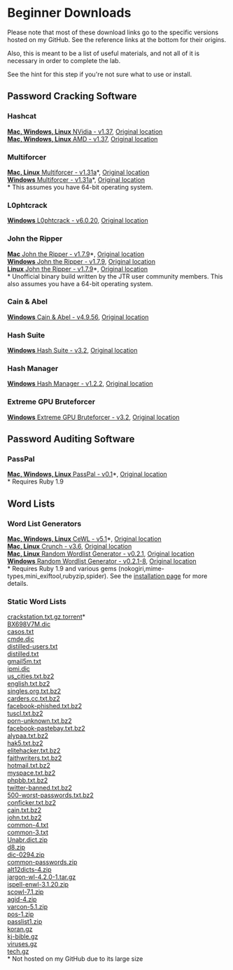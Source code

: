 # Beginner Downloads
Please note that most of these download links go to the specific versions hosted on my GitHub.  See the reference links at the bottom for their origins.  

Also, this is meant to be a list of useful materials, and not all of it is necessary in order to complete the lab.  

See the hint for this step if you're not sure what to use or install.  

## Password Cracking Software  
### Hashcat  
[__Mac, Windows, Linux__ NVidia - v1.37](https://github.com/JonZeolla/Presentation_Materials/blob/master/2015-09-24_SteelCityInfoSec_Password-Cracking/.Storage/cudaHashcat-1.37.7z), [Original location][1]  
[__Mac, Windows, Linux__ AMD - v1.37](https://github.com/JonZeolla/Presentation_Materials/blob/master/2015-09-24_SteelCityInfoSec_Password-Cracking/.Storage/oclHashcat-1.37.7z), [Original location][2]  

### Multiforcer  
[__Mac, Linux__ Multiforcer - v1.31a](https://github.com/JonZeolla/Presentation_Materials/blob/master/2015-09-24_SteelCityInfoSec_Password-Cracking/.Storage/Cryptohaze-Linux_x64_1_31a.tar.bz2)\*, [Original location][3]  
[__Windows__ Multiforcer - v1.31a](https://github.com/JonZeolla/Presentation_Materials/blob/master/2015-09-24_SteelCityInfoSec_Password-Cracking/.Storage/Cryptohaze-Windows_x64_1_31a.zip)\*, [Original location][4]  
\* This assumes you have 64-bit operating system.

### L0phtcrack  
[__Windows__ L0phtcrack - v6.0.20](https://github.com/JonZeolla/Presentation_Materials/blob/master/2015-09-24_SteelCityInfoSec_Password-Cracking/.Storage/lc6setup_v6.0.20.exe), [Original location][5]  

### John the Ripper  
[__Mac__ John the Ripper - v1.7.9](https://github.com/JonZeolla/Presentation_Materials/blob/master/2015-09-24_SteelCityInfoSec_Password-Cracking/.Storage/john-1.7.9-jumbo-7-macosx-Intel-2.zip)\*, [Original location][6]  
[__Windows__ John the Ripper - v1.7.9](https://github.com/JonZeolla/Presentation_Materials/blob/master/2015-09-24_SteelCityInfoSec_Password-Cracking/.Storage/john179w2.zip), [Original location][7]  
[__Linux__ John the Ripper - v1.7.9](https://github.com/JonZeolla/Presentation_Materials/blob/master/2015-09-24_SteelCityInfoSec_Password-Cracking/.Storage/john-1.7.9-jumbo-7-Linux-x86-64.tar.gz)\*, [Original location][8]  
\* Unofficial binary build written by the JTR user community members.  This also assumes you have a 64-bit operating system.  

### Cain & Abel
[__Windows__ Cain & Abel - v4.9.56](https://github.com/JonZeolla/Presentation_Materials/blob/master/2015-09-24_SteelCityInfoSec_Password-Cracking/.Storage/ca_setup.exe), [Original location][9]  

### Hash Suite  
[__Windows__ Hash Suite - v3.2](https://github.com/JonZeolla/Presentation_Materials/blob/master/2015-09-24_SteelCityInfoSec_Password-Cracking/.Storage/Hash_Suite_Free_3_2.zip), [Original location][10]  

### Hash Manager  
[__Windows__ Hash Manager - v1.2.2](https://github.com/JonZeolla/Presentation_Materials/blob/master/2015-09-24_SteelCityInfoSec_Password-Cracking/.Storage/HM.zip), [Original location][11]  

### Extreme GPU Bruteforcer  
[__Windows__ Extreme GPU Bruteforcer - v3.2](https://github.com/JonZeolla/Presentation_Materials/blob/master/2015-09-24_SteelCityInfoSec_Password-Cracking/.Storage/EGB.zip), [Original location][12]  


## Password Auditing Software  
### PassPal  
[__Mac, Windows, Linux__ PassPal - v0.1](https://github.com/JonZeolla/Presentation_Materials/blob/master/2015-09-24_SteelCityInfoSec_Password-Cracking/.Storage/passpal.rb)\*, [Original location][13]  
\* Requires Ruby 1.9  


## Word Lists  
### Word List Generators
[__Mac, Windows, Linux__ CeWL - v5.1](https://github.com/JonZeolla/Presentation_Materials/blob/master/2015-09-24_SteelCityInfoSec_Password-Cracking/.Storage/cewl_5.1.tar.bz2)\*, [Original location][14]  
[__Mac, Linux__ Crunch - v3.6](https://github.com/JonZeolla/Presentation_Materials/blob/master/2015-09-24_SteelCityInfoSec_Password-Cracking/.Storage/crunch-3.6.tgz), [Original location][15]  
[__Mac, Linux__ Random Wordlist Generator - v0.2.1](https://github.com/JonZeolla/Presentation_Materials/blob/master/2015-09-24_SteelCityInfoSec_Password-Cracking/.Storage/RandomWordlistGenerator-0.2.1.tar.bz2), [Original location][16]  
[__Windows__ Random Wordlist Generator - v0.2.1-8](https://github.com/JonZeolla/Presentation_Materials/blob/master/2015-09-24_SteelCityInfoSec_Password-Cracking/.Storage/RandomWordlistGenerator-0.2.1-8-downloader.exe), [Original location][17]  
\* Requires Ruby 1.9 and various gems (nokogiri,mime-types,mini_exiftool,rubyzip,spider).  See the [installation page](https://digi.ninja/projects/cewl.php#installation) for more details.  

### Static Word Lists
[crackstation.txt.gz.torrent](https://crackstation.net/downloads/crackstation.txt.gz.torrent)\*  
[BX698V7M.dic](https://github.com/JonZeolla/Presentation_Materials/blob/master/2015-09-24_SteelCityInfoSec_Password-Cracking/.Storage/BX698V7M.dic)  
[casos.txt](https://github.com/JonZeolla/Presentation_Materials/blob/master/2015-09-24_SteelCityInfoSec_Password-Cracking/.Storage/casos.txt)  
[cmde.dic](https://github.com/JonZeolla/Presentation_Materials/blob/master/2015-09-24_SteelCityInfoSec_Password-Cracking/.Storage/cmde.dic)  
[distilled-users.txt](https://github.com/JonZeolla/Presentation_Materials/blob/master/2015-09-24_SteelCityInfoSec_Password-Cracking/.Storage/distilled-users.txt)  
[distilled.txt](https://github.com/JonZeolla/Presentation_Materials/blob/master/2015-09-24_SteelCityInfoSec_Password-Cracking/.Storage/distilled.txt)  
[gmail5m.txt](https://github.com/JonZeolla/Presentation_Materials/blob/master/2015-09-24_SteelCityInfoSec_Password-Cracking/.Storage/gmail5m.txt)  
[ipmi.dic](https://github.com/JonZeolla/Presentation_Materials/blob/master/2015-09-24_SteelCityInfoSec_Password-Cracking/.Storage/ipmi.dic)  
[us_cities.txt.bz2](https://github.com/JonZeolla/Presentation_Materials/blob/master/2015-09-24_SteelCityInfoSec_Password-Cracking/.Storage/us_cities.txt.bz2)  
[english.txt.bz2](https://github.com/JonZeolla/Presentation_Materials/blob/master/2015-09-24_SteelCityInfoSec_Password-Cracking/.Storage/english.txt.bz2)  
[singles.org.txt.bz2](https://github.com/JonZeolla/Presentation_Materials/blob/master/2015-09-24_SteelCityInfoSec_Password-Cracking/.Storage/singles.org.txt.bz2)  
[carders.cc.txt.bz2](https://github.com/JonZeolla/Presentation_Materials/blob/master/2015-09-24_SteelCityInfoSec_Password-Cracking/.Storage/carders.cc.txt.bz2)  
[facebook-phished.txt.bz2](https://github.com/JonZeolla/Presentation_Materials/blob/master/2015-09-24_SteelCityInfoSec_Password-Cracking/.Storage/facebook-phished.txt.bz2)  
[tuscl.txt.bz2](https://github.com/JonZeolla/Presentation_Materials/blob/master/2015-09-24_SteelCityInfoSec_Password-Cracking/.Storage/tuscl.txt.bz2)  
[porn-unknown.txt.bz2](https://github.com/JonZeolla/Presentation_Materials/blob/master/2015-09-24_SteelCityInfoSec_Password-Cracking/.Storage/porn-unknown.txt.bz2)  
[facebook-pastebay.txt.bz2](https://github.com/JonZeolla/Presentation_Materials/blob/master/2015-09-24_SteelCityInfoSec_Password-Cracking/.Storage/facebook-pastebay.txt.bz2)  
[alypaa.txt.bz2](https://github.com/JonZeolla/Presentation_Materials/blob/master/2015-09-24_SteelCityInfoSec_Password-Cracking/.Storage/alypaa.txt.bz2)  
[hak5.txt.bz2](https://github.com/JonZeolla/Presentation_Materials/blob/master/2015-09-24_SteelCityInfoSec_Password-Cracking/.Storage/hak5.txt.bz2)  
[elitehacker.txt.bz2](https://github.com/JonZeolla/Presentation_Materials/blob/master/2015-09-24_SteelCityInfoSec_Password-Cracking/.Storage/elitehacker.txt.bz2)  
[faithwriters.txt.bz2](https://github.com/JonZeolla/Presentation_Materials/blob/master/2015-09-24_SteelCityInfoSec_Password-Cracking/.Storage/faithwriters.txt.bz2)  
[hotmail.txt.bz2](https://github.com/JonZeolla/Presentation_Materials/blob/master/2015-09-24_SteelCityInfoSec_Password-Cracking/.Storage/hotmail.txt.bz2)  
[myspace.txt.bz2](https://github.com/JonZeolla/Presentation_Materials/blob/master/2015-09-24_SteelCityInfoSec_Password-Cracking/.Storage/myspace.txt.bz2)  
[phpbb.txt.bz2](https://github.com/JonZeolla/Presentation_Materials/blob/master/2015-09-24_SteelCityInfoSec_Password-Cracking/.Storage/phpbb.txt.bz2)  
[twitter-banned.txt.bz2](https://github.com/JonZeolla/Presentation_Materials/blob/master/2015-09-24_SteelCityInfoSec_Password-Cracking/.Storage/twitter-banned.txt.bz2)  
[500-worst-passwords.txt.bz2](https://github.com/JonZeolla/Presentation_Materials/blob/master/2015-09-24_SteelCityInfoSec_Password-Cracking/.Storage/500-worst-passwords.txt.bz2)  
[conficker.txt.bz2](https://github.com/JonZeolla/Presentation_Materials/blob/master/2015-09-24_SteelCityInfoSec_Password-Cracking/.Storage/nconficker.txt.bz2)  
[cain.txt.bz2](https://github.com/JonZeolla/Presentation_Materials/blob/master/2015-09-24_SteelCityInfoSec_Password-Cracking/.Storage/cain.txt.bz2)  
[john.txt.bz2](https://github.com/JonZeolla/Presentation_Materials/blob/master/2015-09-24_SteelCityInfoSec_Password-Cracking/.Storage/john.txt.bz2)  
[common-4.txt](https://github.com/JonZeolla/Presentation_Materials/blob/master/2015-09-24_SteelCityInfoSec_Password-Cracking/.Storage/common-4.txt)  
[common-3.txt](https://github.com/JonZeolla/Presentation_Materials/blob/master/2015-09-24_SteelCityInfoSec_Password-Cracking/.Storage/common-3.txt)  
[Unabr.dict.zip](https://github.com/JonZeolla/Presentation_Materials/blob/master/2015-09-24_SteelCityInfoSec_Password-Cracking/.Storage/Unabr.dict.zip)  
[d8.zip](https://github.com/JonZeolla/Presentation_Materials/blob/master/2015-09-24_SteelCityInfoSec_Password-Cracking/.Storage/d8.zip)  
[dic-0294.zip](https://github.com/JonZeolla/Presentation_Materials/blob/master/2015-09-24_SteelCityInfoSec_Password-Cracking/.Storage/dic-0294.zip)  
[common-passwords.zip](https://github.com/JonZeolla/Presentation_Materials/blob/master/2015-09-24_SteelCityInfoSec_Password-Cracking/.Storage/common-passwords.zip)  
[alt12dicts-4.zip](https://github.com/JonZeolla/Presentation_Materials/blob/master/2015-09-24_SteelCityInfoSec_Password-Cracking/.Storage/alt12dicts-4.zip)  
[jargon-wl-4.2.0-1.tar.gz](https://github.com/JonZeolla/Presentation_Materials/blob/master/2015-09-24_SteelCityInfoSec_Password-Cracking/.Storage/jargon-wl-4.2.0-1.tar.gz)  
[ispell-enwl-3.1.20.zip](https://github.com/JonZeolla/Presentation_Materials/blob/master/2015-09-24_SteelCityInfoSec_Password-Cracking/.Storage/ispell-enwl-3.1.20.zip)  
[scowl-7.1.zip](https://github.com/JonZeolla/Presentation_Materials/blob/master/2015-09-24_SteelCityInfoSec_Password-Cracking/.Storage/scowl-7.1.zip)  
[agid-4.zip](https://github.com/JonZeolla/Presentation_Materials/blob/master/2015-09-24_SteelCityInfoSec_Password-Cracking/.Storage/agid-4.zip)  
[varcon-5.1.zip](https://github.com/JonZeolla/Presentation_Materials/blob/master/2015-09-24_SteelCityInfoSec_Password-Cracking/.Storage/varcon-5.1.zip)  
[pos-1.zip](https://github.com/JonZeolla/Presentation_Materials/blob/master/2015-09-24_SteelCityInfoSec_Password-Cracking/.Storage/pos-1.zip)  
[passlist1.zip](https://github.com/JonZeolla/Presentation_Materials/blob/master/2015-09-24_SteelCityInfoSec_Password-Cracking/.Storage/passlist1.zip)  
[koran.gz](https://github.com/JonZeolla/Presentation_Materials/blob/master/2015-09-24_SteelCityInfoSec_Password-Cracking/.Storage/koran.gz)  
[kj-bible.gz](https://github.com/JonZeolla/Presentation_Materials/blob/master/2015-09-24_SteelCityInfoSec_Password-Cracking/.Storage/kj-bible.gz)  
[viruses.gz](https://github.com/JonZeolla/Presentation_Materials/blob/master/2015-09-24_SteelCityInfoSec_Password-Cracking/.Storage/viruses.gz)  
[tech.gz](https://github.com/JonZeolla/Presentation_Materials/blob/master/2015-09-24_SteelCityInfoSec_Password-Cracking/.Storage/tech.gz)  
\* Not hosted on my GitHub due to its large size


[1]: http://hashcat.net/files/oclHashcat-1.37.7z  
[2]: http://hashcat.net/files/cudaHashcat-1.37.7z  
[3]: http://downloads.sourceforge.net/project/cryptohaze/Cryptohaze-Linux_x64_1_31a.tar.bz2  
[4]: http://downloads.sourceforge.net/project/cryptohaze/Cryptohaze-Windows_x64_1_31a.zip  
[5]: http://www.l0phtcrack.com/lc6setup_v6.0.20.exe  
[6]: http://openwall.info/wiki/_media/john/john-1.7.9-jumbo-7-macosx-Intel-2.zip  
[7]: http://www.openwall.com/john/h/john179w2.zip  
[8]: http://openwall.info/wiki/_media/john/john-1.7.9-jumbo-7-Linux-x86-64.tar.gz  
[9]: http://www.oxid.it/downloads/ca_setup.exe
[10]: http://hashsuite.openwall.net/downloads/Hash_Suite_Free_3_2.zip  
[11]: http://www.insidepro.com/download/HM.zip  
[12]: http://www.insidepro.com/download/EGB.zip  
[13]: https://github.com/arex1337/Passpal/blob/0.1/passpal.rb  
[14]: https://digi.ninja/files/cewl_5.1.tar.bz2
[15]: http://downloads.sourceforge.net/project/crunch-wordlist/crunch-wordlist/crunch-3.6.tgz
[16]: https://github.com/Faster3ck/RandomWordlistGenerator/tree/v0.2.1
[17]: http://downloads.sourceforge.net/project/random-wordlist-generator/Random%20Wordlist%20Generator/0.2/RandomWordlistGenerator-0.2.1-8-downloader.exe

